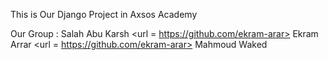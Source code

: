 This is Our Django Project in Axsos Academy 

Our Group :
Salah Abu Karsh
<url = https://github.com/ekram-arar> Ekram Arrar </url>
<url = https://github.com/ekram-arar> Mahmoud Waked </url>
